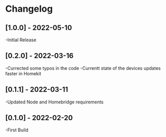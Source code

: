 # Changelog
## [1.0.0] - 2022-05-10
-Initial Release
## [0.2.0] - 2022-03-16
-Currected some typos in the code
-Currentt state of the devices updates faster in Homekit
## [0.1.1] - 2022-03-11
-Updated Node and Homebridge requirements
## [0.1.0] - 2022-02-20
-First Build

